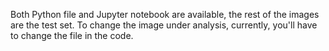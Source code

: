 Both Python file and Jupyter notebook are available, the rest of the images are the test set. To change the image under analysis, currently, you'll have to change the file in the code.
